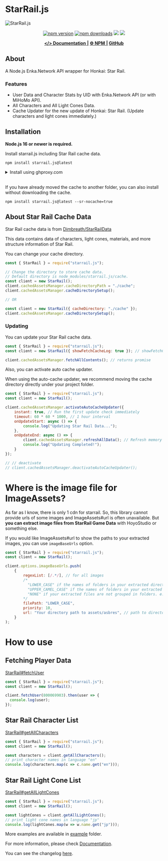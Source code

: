 # StarRail.js

![StarRail.js](https://github.com/yuko1101/starrail.js/blob/main/docs/static/img/starrail-social-card.png?raw=true)

<div align="center">
	<p>
		<a href="https://www.npmjs.com/package/starrail.js"><img src="https://img.shields.io/npm/v/starrail.js.svg?maxAge=3600" alt="npm version" /></a>
		<a href="https://www.npmjs.com/package/starrail.js"><img src="https://img.shields.io/npm/dt/starrail.js.svg?maxAge=3600" alt="npm downloads" /></a>
		<a href="https://github.com/yuko1101/starrail.js/actions/workflows/codeql.yml"><img src="https://github.com/yuko1101/starrail.js/actions/workflows/codeql.yml/badge.svg"/></a>
    	<a href="https://github.com/yuko1101/starrail.js/blob/main/LICENSE"><img src="https://img.shields.io/badge/License-MIT-yellow.svg"/></a>
	</p>
</div>

<div align="center">
    <a href="https://starrail.vercel.app/docs/api/StarRail">
        <b>&lt;/&gt; Documentation</b>
    </a>
    <b> | </b>
    <a href="https://www.npmjs.com/package/starrail.js">
        <b>⚙ NPM</b>
    </a>
    <b> | </b>
    <i class="fab fa-github"></i>
    <a href="https://github.com/yuko1101/starrail.js">
        <b> GitHub</b>
    </a>
</div>

## About

A Node.js Enka.Network API wrapper for Honkai: Star Rail.

### Features
- User Data and Character Stats by UID with Enka.Network API (or with MiHoMo API).
- All Characters and All Light Cones Data.
- Cache Updater for the new update of Honkai: Star Rail. (Update characters and light cones immediately.)


## Installation

**Node.js 16 or newer is required.**

Install starrail.js including Star Rail cache data.
```sh-session
npm install starrail.js@latest
```
<details>
    <summary>Install using ghproxy.com</summary>
    
    npm install starrail.js@latest --sr-ghproxy=true
</details>
<br/>

If you have already moved the cache to another folder, you can also install without downloading the cache.
```sh-session
npm install starrail.js@latest --sr-nocache=true
```

## About Star Rail Cache Data
Star Rail cache data is from [Dimbreath/StarRailData](https://github.com/Dimbreath/StarRailData)

This data contains data of characters, light cones, materials, and more structure information of Star Rail.

You can change your cache directory.
```js
const { StarRail } = require("starrail.js");

// Change the directory to store cache data.
// Default directory is node_modules/starrail.js/cache.
const client = new StarRail();
client.cachedAssetsManager.cacheDirectoryPath = "./cache";
client.cachedAssetsManager.cacheDirectorySetup();

// OR

const client = new StarRail({ cacheDirectory: "./cache" });
client.cachedAssetsManager.cacheDirectorySetup();

```

### Updating

You can update your Star Rail cache data.
```js
const { StarRail } = require("starrail.js");
const client = new StarRail({ showFetchCacheLog: true }); // showFetchCacheLog is true by default

client.cachedAssetsManager.fetchAllContents(); // returns promise
```


Also, you can activate auto cache updater.

When using the auto-cache updater, we recommend moving the cache directory directly under your project folder.

```js
const { StarRail } = require("starrail.js");
const client = new StarRail();

client.cachedAssetsManager.activateAutoCacheUpdater({
    instant: true, // Run the first update check immediately
    timeout: 60 * 60 * 1000, // 1 hour interval
    onUpdateStart: async () => {
        console.log("Updating Star Rail Data...");
    },
    onUpdateEnd: async () => {
        client.cachedAssetsManager.refreshAllData(); // Refresh memory
        console.log("Updating Completed!");
    }
});

// // deactivate
// client.cachedAssetsManager.deactivateAutoCacheUpdater();
```

# Where is the image file for ImageAssets?
As far as I know, there is only 1 cdn for starrail. So, this library cannot provide urls of some images and ImageAssets#url is often unavailable. But **you can extract image files from StarRail Game Data** with HoyoStudio or something else.

If you would like ImageAssets#url to show the paths to your extracted images, you can use `imageBaseUrls` option.
```js
const { StarRail } = require("starrail.js");
const client = new StarRail();

client.options.imageBaseUrls.push(
    {
        regexList: [/.*/], // for all images
        /*  
          "LOWER_CASE" if the names of folders in your extracted directory are in lowercase. e.g. "spriteoutput/itemicon/relicicons/IconRelic_101_1.png"
          "UPPER_CAMEL_CASE" if the names of folders in your extracted directory are in upper camel case. e.g. "SpriteOutput/ItemIcon/RelicIcons/IconRelic_101_1.png"
          "NONE" if your extracted files are not grouped in folders. e.g. "IconRelic_101_1.png"
        */
        filePath: "LOWER_CASE",
        priority: 10,
        url: "Your directory path to assets/asbres", // path to directory of extracted files
    }
);

```

# How to use

## Fetching Player Data
[StarRail#fetchUser](https://starrail.vercel.app/docs/api/StarRail#fetchUser)
```js
const { StarRail } = require("starrail.js");
const client = new StarRail();

client.fetchUser(800069903).then(user => {
  console.log(user);
});
```

## Star Rail Character List
[StarRail#getAllCharacters](https://starrail.vercel.app/docs/api/StarRail#getAllCharacters)
```js
const { StarRail } = require("starrail.js");
const client = new StarRail();

const characters = client.getAllCharacters();
// print character names in language "en"
console.log(characters.map(c => c.name.get("en")));
```

## Star Rail Light Cone List
[StarRail#getAllLightCones](https://starrail.vercel.app/docs/api/StarRail#getAllLightCones)
```js
const { StarRail } = require("starrail.js");
const client = new StarRail();

const lightCones = client.getAllLightCones();
// print light cone names in language "jp"
console.log(lightCones.map(w => w.name.get("jp")));
```

More examples are available in [example](https://github.com/yuko1101/starrail.js/tree/main/example) folder.

For more information, please check [Documentation](https://starrail.vercel.app/docs/api/StarRail).

You can see the changelog [here](https://github.com/yuko1101/starrail.js/blob/main/CHANGELOG.md).
